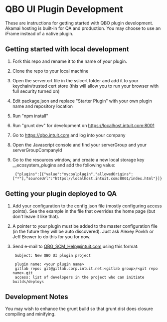 QBO UI Plugin Development
==================

These are instructions for getting started with QBO plugin development. Akamai hosting is built-in for QA and production. You may choose to use an iFrame instead of a native plugin.

Getting started with local development
-------

1. Fork this repo and rename it to the name of your plugin.
1. Clone the repo to your local machine
1. Open the server.crt file in the sslcert folder and add it to your keychain/trusted cert store (this will allow you to run your browser with full security turned on)
1. Edit package.json and replace "Starter Plugin" with your own plugin name and repository location
1. Run "npm install"
1. Run "grunt dev" for development on https://localhost.intuit.com:8001
1. Go to https://qbo.intuit.com and log into your company
1. Open the Javascript console and find your serverGroup and your serverGroupCompanyId
1. Go to the resources window, and create a new local storage key <serverGroupCompanyId>_<serverGroup>_ecosystem_plugins and add the following value:

        {"plugins":[{"value":"mycoolplugin","allowedOrigins":["*"],"sourceUrl":"https://localhost.intuit.com:8001/index.html"}]}

Getting your plugin deployed to QA
---------

1. Add your configuration to the config.json file (mostly configuring access points). See the example in the file that overrides the home page (but don't leave it like that).
1. A pointer to your plugin must be added to the master configuration file (in the future they will be auto discovered). Just ask Alexey Povkh or Jeff Brewer to do this for you for now.
1. Send e-mail to QBG_SCM_Help@intuit.com using this format:

		Subject: New QBO UI plugin project

		plugin name: <your plugin name>
		gitlab repo: git@gitlab.corp.intuit.net:<gitlab group>/<git repo name>.git
		access: list of developers in the project who can initiate builds/deploys

Development Notes
-----------

You may wish to enhance the grunt build so that grunt dist does closure compiling and minifying.
